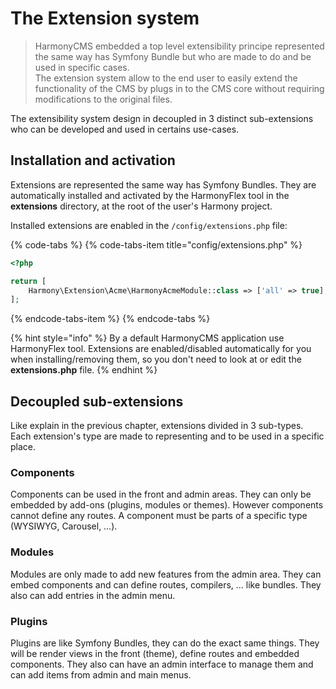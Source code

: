 # The Extension system

> HarmonyCMS embedded a top level extensibility principe represented the same way has Symfony Bundle but who are made to do and be used in specific cases.  
> The extension system allow to the end user to easily extend the functionality of the CMS by plugs in to the CMS core without requiring modifications to the original files.

The extensibility system design in decoupled in 3 distinct sub-extensions who can be developed and used in certains use-cases.

## Installation and activation

Extensions are represented the same way has Symfony Bundles. They are automatically installed and activated by the HarmonyFlex tool in the **extensions** directory, at the root of the user's Harmony project.

Installed extensions are enabled in the `/config/extensions.php` file:

{% code-tabs %}
{% code-tabs-item title="config/extensions.php" %}
```php
<?php

return [
    Harmony\Extension\Acme\HarmonyAcmeModule::class => ['all' => true],
];
```
{% endcode-tabs-item %}
{% endcode-tabs %}

{% hint style="info" %}
By a default HarmonyCMS application use HarmonyFlex tool. Extensions are enabled/disabled automatically for you when installing/removing them, so you don't need to look at or edit the **extensions.php** file.
{% endhint %}

## Decoupled sub-extensions

Like explain in the previous chapter, extensions divided in 3 sub-types. Each extension's type are made to representing and to be used in a specific place.

### Components

Components can be used in the front and admin areas. They can only be embedded by add-ons \(plugins, modules or themes\). However components cannot define any routes. A component must be parts of a specific type \(WYSIWYG, Carousel, …\).

### Modules

Modules are only made to add new features from the admin area. They can embed components and can define routes, compilers, … like bundles. They also can add entries in the admin menu.

### Plugins

Plugins are like Symfony Bundles, they can do the exact same things. They will be render views in the front \(theme\), define routes and embedded components. They also can have an admin interface to manage them and can add items from admin and main menus.

